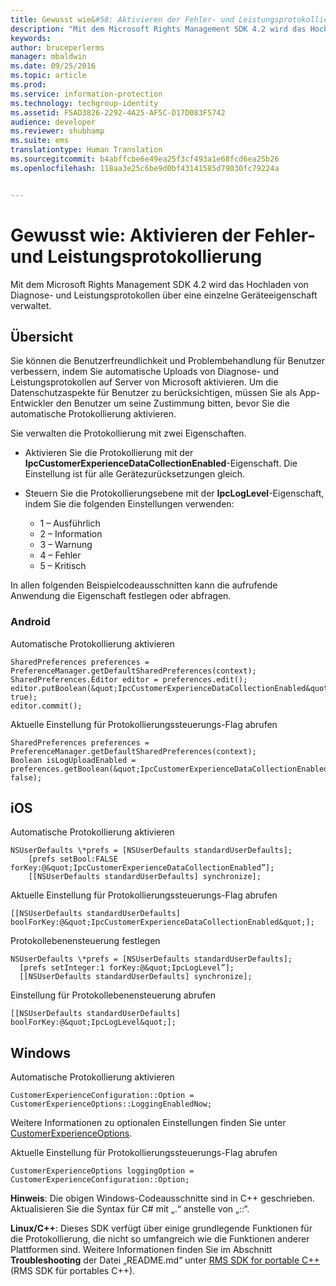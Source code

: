 ```yaml
---
title: Gewusst wie&#58; Aktivieren der Fehler- und Leistungsprotokollierung | Azure RMS
description: "Mit dem Microsoft Rights Management SDK 4.2 wird das Hochladen von Diagnose- und Leistungsprotokollen über eine einzelne Geräteeigenschaft verwaltet."
keywords: 
author: bruceperlerms
manager: mbaldwin
ms.date: 09/25/2016
ms.topic: article
ms.prod: 
ms.service: information-protection
ms.technology: techgroup-identity
ms.assetid: F5AD3826-2292-4A25-AF5C-D17D083F5742
audience: developer
ms.reviewer: shubhamp
ms.suite: ems
translationtype: Human Translation
ms.sourcegitcommit: b4abffcbe6e49ea25f3cf493a1e68fcd6ea25b26
ms.openlocfilehash: 118aa3e25c6be9d0bf43141585d79030fc79224a


---
```


# Gewusst wie: Aktivieren der Fehler- und Leistungsprotokollierung
Mit dem Microsoft Rights Management SDK 4.2 wird das Hochladen von Diagnose- und Leistungsprotokollen über eine einzelne Geräteeigenschaft verwaltet.

## Übersicht ##
Sie können die Benutzerfreundlichkeit und Problembehandlung für Benutzer verbessern, indem Sie automatische Uploads von Diagnose- und Leistungsprotokollen auf Server von Microsoft aktivieren. Um die Datenschutzaspekte für Benutzer zu berücksichtigen, müssen Sie als App-Entwickler den Benutzer um seine Zustimmung bitten, bevor Sie die automatische Protokollierung aktivieren.

Sie verwalten die Protokollierung mit zwei Eigenschaften.

-   Aktivieren Sie die Protokollierung mit der **IpcCustomerExperienceDataCollectionEnabled**-Eigenschaft. Die Einstellung ist für alle Gerätezurücksetzungen gleich.
-   Steuern Sie die Protokollierungsebene mit der **IpcLogLevel**-Eigenschaft, indem Sie die folgenden Einstellungen verwenden:

    * 1 – Ausführlich
    * 2 – Information
    * 3 – Warnung
    * 4 – Fehler
    * 5 – Kritisch

In allen folgenden Beispielcodeausschnitten kann die aufrufende Anwendung die Eigenschaft festlegen oder abfragen.

### Android ###
Automatische Protokollierung aktivieren

    SharedPreferences preferences = PreferenceManager.getDefaultSharedPreferences(context);
    SharedPreferences.Editor editor = preferences.edit();
    editor.putBoolean(&quot;IpcCustomerExperienceDataCollectionEnabled&quot;, true);
    editor.commit();

Aktuelle Einstellung für Protokollierungssteuerungs-Flag abrufen

    SharedPreferences preferences = PreferenceManager.getDefaultSharedPreferences(context);
    Boolean isLogUploadEnabled = preferences.getBoolean(&quot;IpcCustomerExperienceDataCollectionEnabled&quot;, false);

## iOS ##
Automatische Protokollierung aktivieren

    NSUserDefaults \*prefs = [NSUserDefaults standardUserDefaults];
        [prefs setBool:FALSE forKey:@&quot;IpcCustomerExperienceDataCollectionEnabled”];
        [[NSUserDefaults standardUserDefaults] synchronize];

Aktuelle Einstellung für Protokollierungssteuerungs-Flag abrufen

    [[NSUserDefaults standardUserDefaults] boolForKey:@&quot;IpcCustomerExperienceDataCollectionEnabled&quot;];

Protokollebenensteuerung festlegen

    NSUserDefaults \*prefs = [NSUserDefaults standardUserDefaults];
      [prefs setInteger:1 forKey:@&quot;IpcLogLevel”];
      [[NSUserDefaults standardUserDefaults] synchronize];

Einstellung für Protokollebenensteuerung abrufen

    [[NSUserDefaults standardUserDefaults] boolForKey:@&quot;IpcLogLevel&quot;];
 

## Windows ##
Automatische Protokollierung aktivieren

    CustomerExperienceConfiguration::Option = CustomerExperienceOptions::LoggingEnabledNow;

Weitere Informationen zu optionalen Einstellungen finden Sie unter [CustomerExperienceOptions](/information-protection/sdk/4.2/api/winrt/Microsoft.RightsManagement#msipcthin2_customerexperienceoptions).

Aktuelle Einstellung für Protokollierungssteuerungs-Flag abrufen

    CustomerExperienceOptions loggingOption = CustomerExperienceConfiguration::Option;


**Hinweis**: Die obigen Windows-Codeausschnitte sind in C++ geschrieben. Aktualisieren Sie die Syntax für C\# mit „.“ anstelle von „::“.

**Linux/C++**: Dieses SDK verfügt über einige grundlegende Funktionen für die Protokollierung, die nicht so umfangreich wie die Funktionen anderer Plattformen sind. Weitere Informationen finden Sie im Abschnitt **Troubleshooting** der Datei „README.md“ unter [RMS SDK for portable C++](https://github.com/AzureAD/rms-sdk-for-cpp#troubleshooting) (RMS SDK für portables C++).

 

 



<!--HONumber=Sep16_HO5-->


